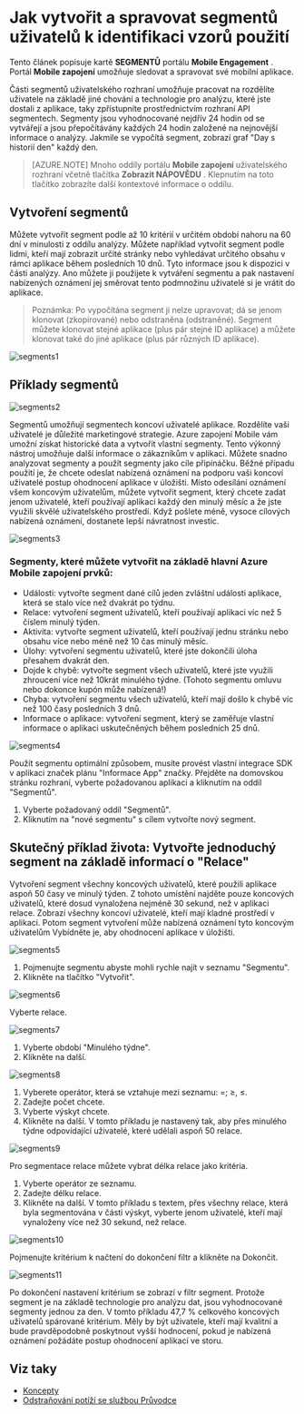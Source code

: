 <properties 
   pageTitle="Azure mobilní zapojení uživatelské rozhraní - segmentů" 
   description="Naučte se vytvářet a spravovat segmentů uživatelů k identifikaci vzorů použití pomocí zapojení Mobile Azure" 
   services="mobile-engagement" 
   documentationCenter="" 
   authors="piyushjo" 
   manager="dwrede" 
   editor=""/>

<tags
   ms.service="mobile-engagement"
   ms.devlang="na"
   ms.topic="article"
   ms.tgt_pltfrm="mobile-multiple"
   ms.workload="mobile" 
   ms.date="08/19/2016"
   ms.author="piyushjo"/>

# <a name="how-to-create-and-manage-segments-of-users-to-identify-usage-patterns"></a>Jak vytvořit a spravovat segmentů uživatelů k identifikaci vzorů použití

Tento článek popisuje kartě **SEGMENTŮ** portálu **Mobile Engagement** . Portál **Mobile zapojení** umožňuje sledovat a spravovat své mobilní aplikace.

Části segmentů uživatelského rozhraní umožňuje pracovat na rozdělíte uživatele na základě jiné chování a technologie pro analýzu, které jste dostali z aplikace, taky zpřístupníte prostřednictvím rozhraní API segmentech. Segmenty jsou vyhodnocované nejdřív 24 hodin od se vytvářejí a jsou přepočítávány každých 24 hodin založené na nejnovější informace o analýzy. Jakmile se vypočítá segment, zobrazí graf "Day s historií den" každý den.


>[AZURE.NOTE] Mnoho oddíly portálu **Mobile zapojení** uživatelského rozhraní včetně tlačítka **Zobrazit NÁPOVĚDU** . Klepnutím na toto tlačítko zobrazíte další kontextové informace o oddílu.

## <a name="create-segments"></a>Vytvoření segmentů
Můžete vytvořit segment podle až 10 kritérií v určitém období nahoru na 60 dní v minulosti z oddílu analýzy. Můžete například vytvořit segment podle lidmi, kteří mají zobrazit určité stránky nebo vyhledávat určitého obsahu v rámci aplikace během posledních 10 dnů. Tyto informace jsou k dispozici v části analýzy. Ano můžete ji použijete k vytváření segmentu a pak nastavení nabízených oznámení jej směrovat tento podmnožinu uživatelé si je vrátit do aplikace. 
 
> Poznámka: Po vypočítána segment ji nelze upravovat; dá se jenom klonovat (zkopírované) nebo odstraněna (odstraněné). Segment můžete klonovat stejné aplikace (plus pár stejné ID aplikace) a můžete klonovat také do jiné aplikace (plus pár různých ID aplikace). 
 
 ![segments1][35] 

## <a name="examples-segments"></a>Příklady segmentů
 ![segments2][36]

Segmentů umožňují segmentech koncoví uživatelé aplikace.
Rozdělíte vaši uživatelé je důležité marketingové strategie. Azure zapojení Mobile vám umožní získat historické data a vytvořit vlastní segmenty. Tento výkonný nástroj umožňuje další informace o zákazníkům v aplikaci. Můžete snadno analyzovat segmenty a použít segmenty jako cíle připínáčku.
Běžné případu použití je, že chcete odeslat nabízená oznámení na podporu vaši koncoví uživatelé postup ohodnocení aplikace v úložišti. Místo odesílání oznámení všem koncovým uživatelům, můžete vytvořit segment, který chcete zadat jenom uživatelé, kteří používají aplikaci každý den minulý měsíc a že jste využili skvělé uživatelského prostředí. Když pošlete méně, vysoce cílových nabízená oznámení, dostanete lepší návratnost investic.
 
 ![segments3][37]

### <a name="segments-you-can-create-based-on-the-major-azure-mobile-engagement-elements"></a>Segmenty, které můžete vytvořit na základě hlavní Azure Mobile zapojení prvků:
- Události: vytvořte segment dané cílů jeden zvláštní události aplikace, která se stalo více než dvakrát po týdnu. 
- Relace: vytvoření segment uživatelů, kteří používají aplikaci víc než 5 číslem minulý týden.
- Aktivita: vytvořte segment uživatelů, kteří používají jednu stránku nebo obsahu více nebo méně než 10 čas minulý měsíc.
- Úlohy: vytvoření segmentu uživatelů, které jste dokončili úloha přesahem dvakrát den.
- Dojde k chybě: vytvořte segment všech uživatelů, které jste využili zhroucení více než 10krát minulého týdne. (Tohoto segmentu omluvu nebo dokonce kupón může nabízená!)
- Chyba: vytvoření segmentu všech uživatelů, kteří mají došlo k chybě víc než 100 časy posledních 3 dnů.
- Informace o aplikace: vytvoření segment, který se zaměřuje vlastní informace o aplikaci uskutečněných během posledních 25 dnů.
 
 ![segments4][38]

Použít segmentu optimální způsobem, musíte provést vlastní integrace SDK v aplikaci značek plánu "Informace App" značky.
Přejděte na domovskou stránku rozhraní, vyberte požadovanou aplikaci a kliknutím na oddíl "Segmentů".

1. Vyberte požadovaný oddíl "Segmentů".
2. Kliknutím na "nové segmentu" s cílem vytvořte nový segment.

## <a name="real-life-example-create-a-simple-segment-based-on-session-information"></a>Skutečný příklad života: Vytvořte jednoduchý segment na základě informací o "Relace"
Vytvoření segment všechny koncových uživatelů, které použili aplikace aspoň 50 časy ve minulý týden. Z tohoto umístění najděte pouze koncových uživatelů, které dosud vynaložena nejméně 30 sekund, než v aplikaci relace. Zobrazí všechny koncoví uživatelé, kteří mají kladné prostředí v aplikaci. Potom segment vytvoření může nabízená oznámení tyto koncovým uživatelům Vybídněte je, aby ohodnocení aplikace v úložišti.
 
 ![segments5][39]

1. Pojmenujte segmentu abyste mohli rychle najít v seznamu "Segmentu".
2. Klikněte na tlačítko "Vytvořit".
 
 ![segments6][40]

Vyberte relace.
 
 ![segments7][41]

1. Vyberte období "Minulého týdne".
2. Klikněte na další.
 
 ![segments8][42]

1. Vyberete operátor, která se vztahuje mezi seznamu: =; ≥, ≤.
2. Zadejte počet chcete.
3. Vyberte výskyt chcete. 
4. Klikněte na další.
V tomto příkladu je nastavený tak, aby přes minulého týdne odpovídající uživatelé, které udělali aspoň 50 relace.
 
 ![segments9][43]

Pro segmentace relace můžete vybrat délka relace jako kritéria.

1. Vyberte operátor ze seznamu.
2. Zadejte délku relace.
3. Klikněte na další.
V tomto příkladu s textem, přes všechny relace, která byla segmentována v části výskyt, vyberte jenom uživatelé, kteří mají vynaloženy více než 30 sekund, než relace.
 
 ![segments10][44]

Pojmenujte kritérium k načtení do dokončení filtr a klikněte na Dokončit.
 
 ![segments11][45]

Po dokončení nastavení kritérium se zobrazí v filtr segment.
Protože segment je na základě technologie pro analýzu dat, jsou vyhodnocované segmenty jednou za den.
V tomto příkladu 47,7 % celkového koncových uživatelů spárované kritérium. Měly by být uživatele, kteří mají kvalitní a bude pravděpodobně poskytnout vyšší hodnocení, pokud je nabízená oznámení požádáte postup ohodnocení aplikací ve storu.


## <a name="see-also"></a>Viz taky

- [Koncepty][Link 6]
- [Odstraňování potíží se službou Průvodce][Link 24]

<!--Image references-->
[1]: ./media/mobile-engagement-user-interface-navigation/navigation1.png
[2]: ./media/mobile-engagement-user-interface-home/home1.png
[3]: ./media/mobile-engagement-user-interface-home/home2.png
[4]: ./media/mobile-engagement-user-interface-home/home3.png
[5]: ./media/mobile-engagement-user-interface-home/home4.png
[6]: ./media/mobile-engagement-user-interface-home/home5.png
[7]: ./media/mobile-engagement-user-interface-my-account/myaccount1.png
[8]: ./media/mobile-engagement-user-interface-my-account/myaccount2.png
[9]: ./media/mobile-engagement-user-interface-my-account/myaccount3.png
[10]: ./media/mobile-engagement-user-interface-analytics/analytics1.png
[11]: ./media/mobile-engagement-user-interface-analytics/analytics2.png
[12]: ./media/mobile-engagement-user-interface-analytics/analytics3.png
[13]: ./media/mobile-engagement-user-interface-analytics/analytics4.png
[14]: ./media/mobile-engagement-user-interface-monitor/monitor1.png
[15]: ./media/mobile-engagement-user-interface-monitor/monitor2.png
[16]: ./media/mobile-engagement-user-interface-monitor/monitor3.png
[17]: ./media/mobile-engagement-user-interface-monitor/monitor4.png
[18]: ./media/mobile-engagement-user-interface-reach/reach1.png
[19]: ./media/mobile-engagement-user-interface-reach/reach2.png
[20]: ./media/mobile-engagement-user-interface-reach-campaign/Reach-Campaign1.png
[21]: ./media/mobile-engagement-user-interface-reach-campaign/Reach-Campaign2.png
[22]: ./media/mobile-engagement-user-interface-reach-campaign/Reach-Campaign3.png
[23]: ./media/mobile-engagement-user-interface-reach-campaign/Reach-Campaign4.png
[24]: ./media/mobile-engagement-user-interface-reach-campaign/Reach-Campaign5.png
[25]: ./media/mobile-engagement-user-interface-reach-campaign/Reach-Campaign6.png
[26]: ./media/mobile-engagement-user-interface-reach-campaign/Reach-Campaign7.png
[27]: ./media/mobile-engagement-user-interface-reach-campaign/Reach-Campaign8.png
[28]: ./media/mobile-engagement-user-interface-reach-campaign/Reach-Campaign9.png
[29]: ./media/mobile-engagement-user-interface-reach-criterion/Reach-Criterion1.png
[30]: ./media/mobile-engagement-user-interface-reach-content/Reach-Content1.png
[31]: ./media/mobile-engagement-user-interface-reach-content/Reach-Content2.png
[32]: ./media/mobile-engagement-user-interface-reach-content/Reach-Content3.png
[33]: ./media/mobile-engagement-user-interface-reach-content/Reach-Content4.png
[34]: ./media/mobile-engagement-user-interface-dashboard/dashboard1.png
[35]: ./media/mobile-engagement-user-interface-segments/segments1.png
[36]: ./media/mobile-engagement-user-interface-segments/segments2.png
[37]: ./media/mobile-engagement-user-interface-segments/segments3.png
[38]: ./media/mobile-engagement-user-interface-segments/segments4.png
[39]: ./media/mobile-engagement-user-interface-segments/segments5.png
[40]: ./media/mobile-engagement-user-interface-segments/segments6.png
[41]: ./media/mobile-engagement-user-interface-segments/segments7.png
[42]: ./media/mobile-engagement-user-interface-segments/segments8.png
[43]: ./media/mobile-engagement-user-interface-segments/segments9.png
[44]: ./media/mobile-engagement-user-interface-segments/segments10.png
[45]: ./media/mobile-engagement-user-interface-segments/segments11.png
[46]: ./media/mobile-engagement-user-interface-settings/settings1.png
[47]: ./media/mobile-engagement-user-interface-settings/settings2.png
[48]: ./media/mobile-engagement-user-interface-settings/settings3.png
[49]: ./media/mobile-engagement-user-interface-settings/settings4.png
[50]: ./media/mobile-engagement-user-interface-settings/settings5.png
[51]: ./media/mobile-engagement-user-interface-settings/settings6.png
[52]: ./media/mobile-engagement-user-interface-settings/settings7.png
[53]: ./media/mobile-engagement-user-interface-settings/settings8.png
[54]: ./media/mobile-engagement-user-interface-settings/settings9.png
[55]: ./media/mobile-engagement-user-interface-settings/settings10.png
[56]: ./media/mobile-engagement-user-interface-settings/settings11.png
[57]: ./media/mobile-engagement-user-interface-settings/settings12.png
[58]: ./media/mobile-engagement-user-interface-settings/settings13.png

<!--Link references-->
[Link 1]: mobile-engagement-user-interface.md
[Link 2]: mobile-engagement-troubleshooting-guide.md
[Link 3]: mobile-engagement-how-tos.md
[Link 4]: http://go.microsoft.com/fwlink/?LinkID=525553
[Link 5]: http://go.microsoft.com/fwlink/?LinkID=525554
[Link 6]: http://go.microsoft.com/fwlink/?LinkId=525555
[Link 7]: https://account.windowsazure.com/PreviewFeatures
[Link 8]: https://social.msdn.microsoft.com/Forums/azure/home?forum=azuremobileengagement
[Link 9]: http://azure.microsoft.com/services/mobile-engagement/
[Link 10]: http://azure.microsoft.com/documentation/services/mobile-engagement/
[Link 11]: http://azure.microsoft.com/pricing/details/mobile-engagement/
[Link 12]: mobile-engagement-user-interface-navigation.md
[Link 13]: mobile-engagement-user-interface-home.md
[Link 14]: mobile-engagement-user-interface-my-account.md
[Link 15]: mobile-engagement-user-interface-analytics.md
[Link 16]: mobile-engagement-user-interface-monitor.md
[Link 17]: mobile-engagement-user-interface-reach.md
[Link 18]: mobile-engagement-user-interface-segments.md
[Link 19]: mobile-engagement-user-interface-dashboard.md
[Link 20]: mobile-engagement-user-interface-settings.md
[Link 21]: mobile-engagement-troubleshooting-guide-analytics.md
[Link 22]: mobile-engagement-troubleshooting-guide-apis.md
[Link 23]: mobile-engagement-troubleshooting-guide-push-reach.md
[Link 24]: mobile-engagement-troubleshooting-guide-service.md
[Link 25]: mobile-engagement-troubleshooting-guide-sdk.md
[Link 26]: mobile-engagement-troubleshooting-guide-sr-info.md
[Link 27]: ../mobile-engagement-how-tos-first-push.md
[Link 28]: ../mobile-engagement-how-tos-test-campaign.md
[Link 29]: ../mobile-engagement-how-tos-personalize-push.md
[Link 30]: ../mobile-engagement-how-tos-differentiate-push.md
[Link 31]: ../mobile-engagement-how-tos-schedule-campaign.md
[Link 32]: ../mobile-engagement-how-tos-text-view.md
[Link 33]: ../mobile-engagement-how-tos-web-view.md
 
